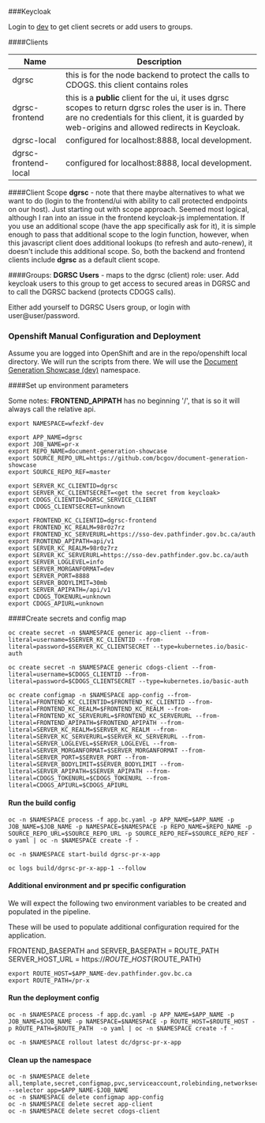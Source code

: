 ###Keycloak

Login to [dev](https://sso-dev.pathfinder.gov.bc.ca/auth/admin/98r0z7rz/console/#/realms/98r0z7rz/clients) to get client secrets or add users to groups.

####Clients

| Name | Description |
| ---- | --- |
| dgrsc | this is for the node backend to protect the calls to CDOGS.  this client contains roles |
| dgrsc-frontend | this is a **public** client for the ui, it uses dgrsc scopes to return dgrsc roles the user is in.  There are no credentials for this client, it is guarded by web-origins and allowed redirects in Keycloak.|
| dgrsc-local | configured for localhost:8888, local development. |
| dgrsc-frontend-local | configured for localhost:8888, local development.|

####Client Scope
**dgrsc** - note that there maybe alternatives to what we want to do (login to the frontend/ui with ability to call protected endpoints on our host).  Just starting out with scope approach.  Seemed most logical, although I ran into an issue in the frontend keycloak-js implementation.  If you use an additional scope (have the app specifically ask for it), it is simple enough to pass that additional scope to the login function, however, when this javascript client does additional lookups (to refresh and auto-renew), it doesn't include this additional scope.  So, both the backend and frontend clients include **dgrsc** as a default client scope.

####Groups:
**DGRSC Users** - maps to the dgrsc (client) role: user.  Add keycloak users to this group to get access to secured areas in DGRSC and to call the DGRSC backend (protects CDOGS calls).

Either add yourself to DGRSC Users group, or login with user@user/password.  

### Openshift Manual Configuration and Deployment

Assume you are logged into OpenShift and are in the repo/openshift local directory.  We will run the scripts from there.  We will use the [Document Generation Showcase (dev)](https://console.pathfinder.gov.bc.ca:8443/console/project/wfezkf-dev/overview) namespace.

####Set up environment parameters

Some notes:
**FRONTEND\_APIPATH** has no beginning '/', that is so it will always call the relative api.

```
export NAMESPACE=wfezkf-dev

export APP_NAME=dgrsc
export JOB_NAME=pr-x
export REPO_NAME=document-generation-showcase
export SOURCE_REPO_URL=https://github.com/bcgov/document-generation-showcase
export SOURCE_REPO_REF=master

export SERVER_KC_CLIENTID=dgrsc
export SERVER_KC_CLIENTSECRET=<get the secret from keycloak>
export CDOGS_CLIENTID=DGRSC_SERVICE_CLIENT
export CDOGS_CLIENTSECRET=unknown

export FRONTEND_KC_CLIENTID=dgrsc-frontend
export FRONTEND_KC_REALM=98r0z7rz
export FRONTEND_KC_SERVERURL=https://sso-dev.pathfinder.gov.bc.ca/auth
export FRONTEND_APIPATH=api/v1
export SERVER_KC_REALM=98r0z7rz
export SERVER_KC_SERVERURL=https://sso-dev.pathfinder.gov.bc.ca/auth
export SERVER_LOGLEVEL=info
export SERVER_MORGANFORMAT=dev
export SERVER_PORT=8888
export SERVER_BODYLIMIT=30mb
export SERVER_APIPATH=/api/v1
export CDOGS_TOKENURL=unknown
export CDOGS_APIURL=unknown
```
####Create secrets and config map

```
oc create secret -n $NAMESPACE generic app-client --from-literal=username=$SERVER_KC_CLIENTID --from-literal=password=$SERVER_KC_CLIENTSECRET --type=kubernetes.io/basic-auth
```

```
oc create secret -n $NAMESPACE generic cdogs-client --from-literal=username=$CDOGS_CLIENTID --from-literal=password=$CDOGS_CLIENTSECRET --type=kubernetes.io/basic-auth
```

```
oc create configmap -n $NAMESPACE app-config --from-literal=FRONTEND_KC_CLIENTID=$FRONTEND_KC_CLIENTID --from-literal=FRONTEND_KC_REALM=$FRONTEND_KC_REALM --from-literal=FRONTEND_KC_SERVERURL=$FRONTEND_KC_SERVERURL --from-literal=FRONTEND_APIPATH=$FRONTEND_APIPATH --from-literal=SERVER_KC_REALM=$SERVER_KC_REALM --from-literal=SERVER_KC_SERVERURL=$SERVER_KC_SERVERURL --from-literal=SERVER_LOGLEVEL=$SERVER_LOGLEVEL --from-literal=SERVER_MORGANFORMAT=$SERVER_MORGANFORMAT --from-literal=SERVER_PORT=$SERVER_PORT --from-literal=SERVER_BODYLIMIT=$SERVER_BODYLIMIT --from-literal=SERVER_APIPATH=$SERVER_APIPATH --from-literal=CDOGS_TOKENURL=$CDOGS_TOKENURL --from-literal=CDOGS_APIURL=$CDOGS_APIURL 
```

#### Run the build config

```
oc -n $NAMESPACE process -f app.bc.yaml -p APP_NAME=$APP_NAME -p JOB_NAME=$JOB_NAME -p NAMESPACE=$NAMESPACE -p REPO_NAME=$REPO_NAME -p SOURCE_REPO_URL=$SOURCE_REPO_URL -p SOURCE_REPO_REF=$SOURCE_REPO_REF -o yaml | oc -n $NAMESPACE create -f -

oc -n $NAMESPACE start-build dgrsc-pr-x-app

oc logs build/dgrsc-pr-x-app-1 --follow
```

#### Additional environment and pr specific configuration
We will expect the following two environment variables to be created and populated in the pipeline.

These will be used to populate additional configuration required for the application.  

FRONTEND\_BASEPATH and SERVER\_BASEPATH  = ROUTE\_PATH  
SERVER\_HOST\_URL = https://${ROUTE\_HOST}${ROUTE\_PATH}  

```
export ROUTE_HOST=$APP_NAME-dev.pathfinder.gov.bc.ca
export ROUTE_PATH=/pr-x
```

#### Run the deployment config

```
oc -n $NAMESPACE process -f app.dc.yaml -p APP_NAME=$APP_NAME -p JOB_NAME=$JOB_NAME -p NAMESPACE=$NAMESPACE -p ROUTE_HOST=$ROUTE_HOST -p ROUTE_PATH=$ROUTE_PATH  -o yaml | oc -n $NAMESPACE create -f -

oc -n $NAMESPACE rollout latest dc/dgrsc-pr-x-app
```

#### Clean up the namespace

```
oc -n $NAMESPACE delete all,template,secret,configmap,pvc,serviceaccount,rolebinding,networksecuritypolicy --selector app=$APP_NAME-$JOB_NAME
oc -n $NAMESPACE delete configmap app-config
oc -n $NAMESPACE delete secret app-client
oc -n $NAMESPACE delete secret cdogs-client
```